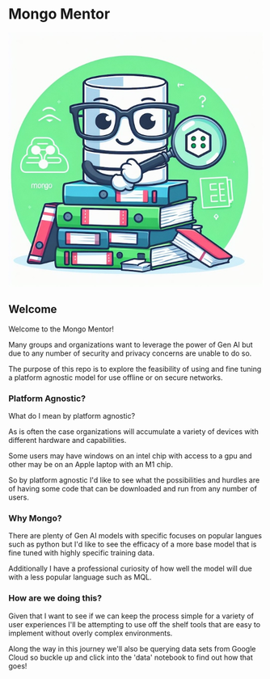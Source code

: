 # Mongo Mentor

![Mongo Mentor](images/mongo_mentor.jpeg)

## Welcome

Welcome to the Mongo Mentor!

Many groups and organizations want to leverage the power of Gen AI but due to any number of security and privacy concerns are unable to do so.

The purpose of this repo is to explore the feasibility of using and fine tuning a platform agnostic model for use offline or on secure networks.

### Platform Agnostic?

What do I mean by platform agnostic?

As is often the case organizations will accumulate a variety of devices with different hardware and capabilities.

Some users may have windows on an intel chip with access to a gpu and other may be on an Apple laptop with an M1 chip.

So by platform agnostic I'd like to see what the possibilities and hurdles are of having some code that can be downloaded and run from any number of users.

### Why Mongo?

There are plenty of Gen AI models with specific focuses on popular langues such as python but I'd like to see the efficacy of a more base model that is fine tuned with highly specific training data.

Additionally I have a professional curiosity of how well the model will due with a less popular language such as MQL.

### How are we doing this?

Given that I want to see if we can keep the process simple for a variety of user experiences I'll be attempting to use off the shelf tools that are easy to implement without overly complex environments.

Along the way in this journey we'll also be querying data sets from Google Cloud so buckle up and click into the 'data' notebook to find out how that goes!
